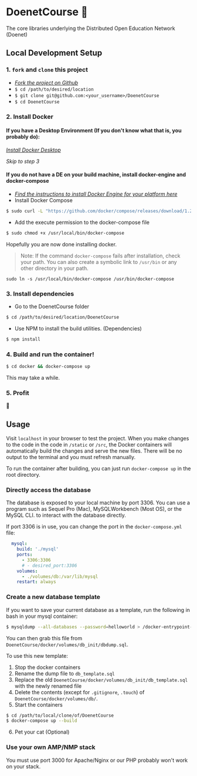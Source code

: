 # DoenetCourse 🍩
The core libraries underlying the Distributed Open Education Network (Doenet)

## Local Development Setup
### 1. `fork` and `clone` this project
- [_Fork the project on Github_](https://help.github.com/en/github/getting-started-with-github/fork-a-repo)
- `$ cd /path/to/desired/location`
- `$ git clone git@github.com:<your_username>/DoenetCourse`
- `$ cd DoenetCourse`

### 2. Install Docker
#### If you have a Desktop Environment (If you don't know what that is, you probably do):
[_Install Docker Desktop_](https://www.docker.com/products/docker-desktop)

_Skip to step 3_

#### If you do not have a DE on your build machine, install docker-engine and docker-compose

- [_Find the instructions to install Docker Engine for your platform here_](https://docs.docker.com/install/)
- Install Docker Compose  
```bash
$ sudo curl -L "https://github.com/docker/compose/releases/download/1.25.4/docker-compose-$(uname -s)-$(uname -m)" -o /usr/local/bin/docker-compose
```
- Add the execute permission to the docker-compose file
```bash
$ sudo chmod +x /usr/local/bin/docker-compose
```

Hopefully you are now done installing docker.

> Note: If the command `docker-compose` fails after installation, check your path. You can also create a symbolic link to `/usr/bin` or any other directory in your path.

`sudo ln -s /usr/local/bin/docker-compose /usr/bin/docker-compose`

### 3. Install dependencies
- Go to the DoenetCourse folder
```bash
$ cd /path/to/desired/location/DoenetCourse
```
- Use NPM to install the build utilities. (Dependencies)
```bash
$ npm install
```

### 4. Build and run the container!
```bash
$ cd docker && docker-compose up
```
This may take a while. 

### 5. Profit
🤑

## Usage
Visit `localhost` in your browser to test the project. When you make changes to the code in the code in `/static` or `/src`, the Docker containers will automatically build the changes and serve the new files. There will be no output to the terminal and you must refresh manually.

To run the container after building, you can just run `docker-compose up` in the root directory.

### Directly access the database
The database is exposed to your local machine by port 3306. You can use a program such as Sequel Pro (Mac), MySQLWorkbench (Most OS), or the MySQL CLI. to interact with the database directly.

If port 3306 is in use, you can change the port in the `docker-compose.yml` file:
```yaml
  mysql:
    build: './mysql'
    ports:
      - 3306:3306
      # - desired_port:3306
    volumes:
      - ./volumes/db:/var/lib/mysql
    restart: always
```

### Create a new database template
If you want to save your current database as a template, run the following in bash in your mysql container:
```bash
$ mysqldump --all-databases --password=helloworld > /docker-entrypoint-initdb.d/dbdump.sql
```
You can then grab this file from `DoenetCourse/docker/volumes/db_init/dbdump.sql`.

To use this new template:
1. Stop the docker containers
2. Rename the dump file to `db_template.sql`
3. Replace the old `DoenetCourse/docker/volumes/db_init/db_template.sql` with the newly renamed file
4. Delete the contents (except for `.gitignore`, `.touch`) of `DoenetCourse/docker/volumes/db/`.
5. Start the containers
```bash
$ cd /path/to/local/clone/of/DoenetCourse
$ docker-compose up --build
```
6. Pet your cat (Optional)

### Use your own AMP/NMP stack
You must use port 3000 for Apache/Nginx or our PHP probably won't work on your stack.
